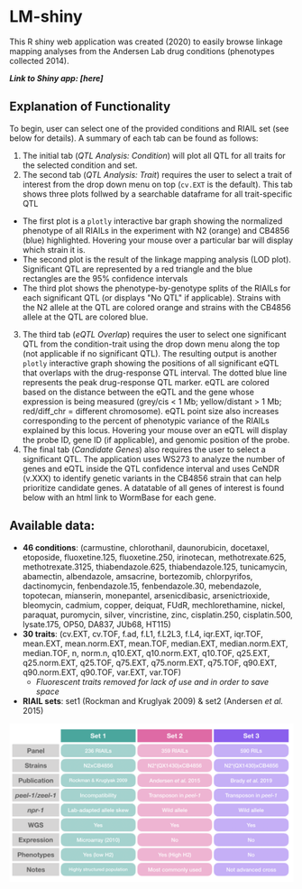 # LM-shiny

This R shiny web application was created (2020) to easily browse linkage mapping analyses from the Andersen Lab drug conditions (phenotypes collected 2014).

***Link to Shiny app: [here]***

## Explanation of Functionality
To begin, user can select one of the provided conditions and RIAIL set (see below for details). A summary of each tab can be found as follows:

1. The initial tab (*QTL Analysis: Condition*) will plot all QTL for all traits for the selected condition and set. 
2. The second tab (*QTL Analysis: Trait*) requires the user to select a trait of interest from the drop down menu on top (`cv.EXT` is the default). This tab shows three plots follwed by a searchable dataframe for all trait-specific QTL
  - The first plot is a `plotly` interactive bar graph showing the normalized phenotype of all RIAILs in the experiment with N2 (orange) and CB4856 (blue) highlighted. Hovering your mouse over a particular bar will display which strain it is.
  - The second plot is the result of the linkage mapping analysis (LOD plot). Significant QTL are represented by a red triangle and the blue rectangles are the 95% confidence intervals
  - The third plot shows the phenotype-by-genotype splits of the RIAILs for each significant QTL (or displays "No QTL" if applicable). Strains with the N2 allele at the QTL are colored orange and strains with the CB4856 allele at the QTL are colored blue.
3. The third tab (*eQTL Overlap*) requires the user to select one significant QTL from the condition-trait using the drop down menu along the top (not applicable if no significant QTL). The resulting output is another `plotly` interactive graph showing the positions of all significant eQTL that overlaps with the drug-response QTL interval. The dotted blue line represents the peak drug-response QTL marker. eQTL are colored based on the distance between the eQTL and the gene whose expression is being measured (grey/cis < 1 Mb; yellow/distant > 1 Mb; red/diff_chr = different chromosome). eQTL point size also increases corresponding to the percent of phenotypic variance of the RIAILs explained by this locus. Hovering your mouse over an eQTL will display the probe ID, gene ID (if applicable), and genomic position of the probe.
4. The final tab (*Candidate Genes*) also requires the user to select a significant QTL. The application uses WS273 to analyze the number of genes and eQTL inside the QTL confidence interval and uses CeNDR (v.XXX) to identify genetic variants in the CB4856 strain that can help prioritize candidate genes. A datatable of all genes of interest is found below with an html link to WormBase for each gene.

## Available data:
- **46 conditions**: (carmustine, chlorothanil, daunorubicin, docetaxel, etoposide, fluoxetine.125, fluoxetine.250, irinotecan, methotrexate.625, methotrexate.3125, thiabendazole.625, thiabendazole.125, tunicamycin, abamectin, albendazole, amsacrine, bortezomib, chlorpyrifos, dactinomycin, fenbendazole.15, fenbendazole.30, mebendazole, topotecan, mianserin, monepantel, arsenicdibasic, arsenictrioxide, bleomycin, cadmium, copper, deiquat, FUdR, mechlorethamine, nickel, paraquat, puromycin, silver, vincristine, zinc, cisplatin.250, cisplatin.500, lysate.175, OP50, DA837, JUb68, HT115)
- **30 traits**: (cv.EXT, cv.TOF, f.ad, f.L1, f.L2L3, f.L4, iqr.EXT, iqr.TOF, mean.EXT, mean.norm.EXT, mean.TOF, median.EXT, median.norm.EXT, median.TOF, n, norm.n, q10.EXT, q10.norm.EXT, q10.TOF, q25.EXT, q25.norm.EXT, q25.TOF, q75.EXT, q75.norm.EXT, q75.TOF, q90.EXT, q90.norm.EXT, q90.TOF, var.EXT, var.TOF)
  - *Fluorescent traits removed for lack of use and in order to save space*
- **RIAIL sets**: set1 (Rockman and Kruglyak 2009) & set2 (Andersen *et al.* 2015)
<img src="https://github.com/katiesevans/LM-shiny/blob/main/riail_info.png" width="750"/>
